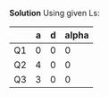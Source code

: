 **Solution**
Using given Ls:

|    | a | d | alpha |
|----|---|---|-------|
| Q1 | 0 | 0 | 0     |
| Q2 | 4 | 0 | 0     |
| Q3 | 3 | 0 | 0     |